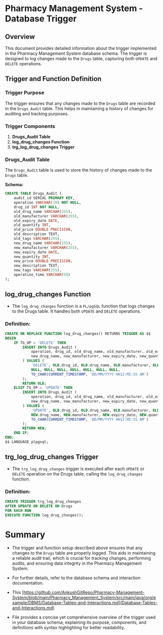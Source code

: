 # Pharmacy Management System - Database Trigger

## Overview

This document provides detailed information about the trigger implemented in the Pharmacy Management System database schema. The trigger is designed to log changes made to the `Drugs` table, capturing both `UPDATE` and `DELETE` operations.

## Trigger and Function Definition

### Trigger Purpose

The trigger ensures that any changes made to the `Drugs` table are recorded in the `Drugs_Audit` table. This helps in maintaining a history of changes for auditing and tracking purposes.

### Trigger Components

1. **Drugs_Audit Table**
2. **log_drug_changes Function**
3. **trg_log_drug_changes Trigger**

### Drugs_Audit Table
The `Drugs_Audit` table is used to store the history of changes made to the `Drugs` table.

**Schema:**

```sql
CREATE TABLE Drugs_Audit (
    audit_id SERIAL PRIMARY KEY,
    operation VARCHAR(10) NOT NULL,
    drug_id INT NOT NULL,
    old_drug_name VARCHAR(255),
    old_manufacturer VARCHAR(255),
    old_expiry_date DATE,
    old_quantity INT,
    old_price DOUBLE PRECISION,
    old_description TEXT,
    old_tags VARCHAR(255),
    new_drug_name VARCHAR(255),
    new_manufacturer VARCHAR(255),
    new_expiry_date DATE,
    new_quantity INT,
    new_price DOUBLE PRECISION,
    new_description TEXT,
    new_tags VARCHAR(255),
    operation_time VARCHAR(50)
);
```

## log_drug_changes Function
  - The `log_drug_changes` function is a `PL/pgSQL` function that logs changes to the Drugs table. It handles both `UPDATE` and `DELETE` operations.
### Definition:
```sql
CREATE OR REPLACE FUNCTION log_drug_changes() RETURNS TRIGGER AS $$
BEGIN
    IF TG_OP = 'DELETE' THEN
        INSERT INTO Drugs_Audit (
            operation, drug_id, old_drug_name, old_manufacturer, old_expiry_date, old_quantity, old_price, old_description, old_tags,
            new_drug_name, new_manufacturer, new_expiry_date, new_quantity, new_price, new_description, new_tags, operation_time
        ) VALUES (
            'DELETE', OLD.drug_id, OLD.drug_name, OLD.manufacturer, OLD.expiry_date, OLD.quantity, OLD.price, OLD.description, OLD.tags,
            NULL, NULL, NULL, NULL, NULL, NULL, NULL,
            TO_CHAR(CURRENT_TIMESTAMP, 'DD/MM/YYYY HH12:MI:SS AM')
        );
        RETURN OLD;
    ELSIF TG_OP = 'UPDATE' THEN
        INSERT INTO Drugs_Audit (
            operation, drug_id, old_drug_name, old_manufacturer, old_expiry_date, old_quantity, old_price, old_description, old_tags,
            new_drug_name, new_manufacturer, new_expiry_date, new_quantity, new_price, new_description, new_tags, operation_time
        ) VALUES (
            'UPDATE', OLD.drug_id, OLD.drug_name, OLD.manufacturer, OLD.expiry_date, OLD.quantity, OLD.price, OLD.description, OLD.tags,
            NEW.drug_name, NEW.manufacturer, NEW.expiry_date, NEW.quantity, NEW.price, NEW.description, NEW.tags,
            TO_CHAR(CURRENT_TIMESTAMP, 'DD/MM/YYYY HH12:MI:SS AM')
        );
        RETURN NEW;
    END IF;
END;
$$ LANGUAGE plpgsql;
```

## trg_log_drug_changes Trigger
  - The `trg_log_drug_changes` trigger is executed after each `UPDATE` or `DELETE` operation on the Drugs table, calling the `log_drug_changes` function.
### Definition:
```sql
CREATE TRIGGER trg_log_drug_changes
AFTER UPDATE OR DELETE ON Drugs
FOR EACH ROW
EXECUTE FUNCTION log_drug_changes();
```

# Summary
  - The trigger and function setup described above ensures that any changes to the `Drugs` table are properly logged. This aids in maintaining a reliable audit trail, which is crucial for tracking changes, performing audits, and ensuring data integrity in the Pharmacy Management System.

  - For further details, refer to the database schema and interaction documentation.
  - This [https://github.com/AnkushGitRepo/Pharmacy-Management-System/blob/main/Pharmacy_Management_System/src/main/java/org/example/DBMS/Database-Tables-and-Interactions.md](Database-Tables-and-Interactions.md)
  - File provides a concise yet comprehensive overview of the trigger used in your database schema, explaining its purpose, components, and definitions with syntax highlighting for better readability.

